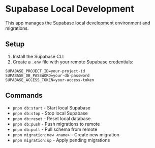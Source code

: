 # Supabase Local Development

This app manages the Supabase local development environment and migrations.

## Setup

1. Install the Supabase CLI
2. Create a `.env` file with your remote Supabase credentials:

```
SUPABASE_PROJECT_ID=your-project-id
SUPABASE_DB_PASSWORD=your-db-password
SUPABASE_ACCESS_TOKEN=your-access-token
```

## Commands

- `pnpm db:start` - Start local Supabase
- `pnpm db:stop` - Stop local Supabase
- `pnpm db:reset` - Reset local database
- `pnpm db:push` - Push migrations to remote
- `pnpm db:pull` - Pull schema from remote
- `pnpm migration:new <name>` - Create new migration
- `pnpm migration:up` - Apply pending migrations
